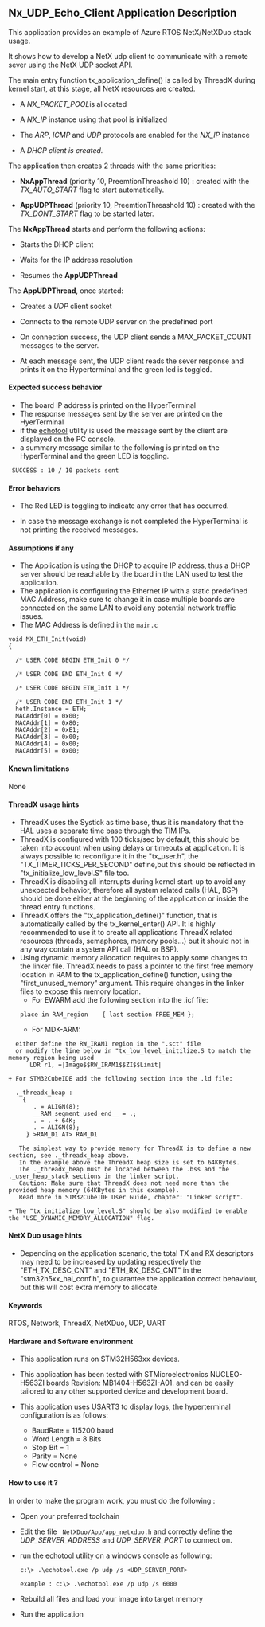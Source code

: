 ## <b>Nx_UDP_Echo_Client Application Description</b>

This application provides an example of Azure RTOS NetX/NetXDuo stack usage.

It shows how to develop a NetX udp client to communicate with a remote sever using the NetX UDP socket API.

The main entry function tx_application_define() is called by ThreadX during kernel start, at this stage, all NetX resources are created.

 + A <i>NX_PACKET_POOL</i>is allocated

 + A <i>NX_IP</i> instance using that pool is initialized

 + The <i>ARP</i>, <i>ICMP</i> and <i>UDP</i> protocols are enabled for the <i>NX_IP</i> instance

 + A <i>DHCP client is created.</i>

The application then creates 2 threads with the same priorities:

 + **NxAppThread** (priority 10, PreemtionThreashold 10) : created with the <i>TX_AUTO_START</i> flag to start automatically.

 + **AppUDPThread** (priority 10, PreemtionThreashold 10) : created with the <i>TX_DONT_START</i> flag to be started later.

The **NxAppThread** starts and perform the following actions:

  + Starts the DHCP client

  + Waits for the IP address resolution

  + Resumes the **AppUDPThread**

The **AppUDPThread**, once started:

  + Creates a <i>UDP</i> client socket

  + Connects to the remote UDP server on the predefined port

  + On connection success, the UDP client sends a MAX_PACKET_COUNT messages to the server.

  + At each message sent, the UDP client reads the sever response and prints it on the Hyperterminal and the green led is toggled.

#### <b>Expected success behavior</b>

 + The board IP address is printed on the HyperTerminal
 + The response messages sent by the server are printed on the HyerTerminal
 + if the [echotool](https://github.com/PavelBansky/EchoTool/releases/tag/v1.5.0.0) utility is used the message sent by the client are displayed on the PC console.
 + a summary message similar to the following is printed on the HyperTerminal and the green LED is toggling.
 ```
  SUCCESS : 10 / 10 packets sent
```

#### <b>Error behaviors</b>

+ The Red LED is toggling to indicate any error that has occurred.

+ In case the message exchange is not completed the HyperTerminal is not printing the received messages.

#### <b>Assumptions if any</b>

- The Application is using the DHCP to acquire IP address, thus a DHCP server should be reachable by the board in the LAN used to test the application.
- The application is configuring the Ethernet IP with a static predefined MAC Address, make sure to change it in case multiple boards are connected on the same LAN to avoid any potential network traffic issues.
- The MAC Address is defined in the `main.c`

```
void MX_ETH_Init(void)
{

  /* USER CODE BEGIN ETH_Init 0 */

  /* USER CODE END ETH_Init 0 */

  /* USER CODE BEGIN ETH_Init 1 */

  /* USER CODE END ETH_Init 1 */
  heth.Instance = ETH;
  MACAddr[0] = 0x00;
  MACAddr[1] = 0x80;
  MACAddr[2] = 0xE1;
  MACAddr[3] = 0x00;
  MACAddr[4] = 0x00;
  MACAddr[5] = 0x00;
```
#### <b>Known limitations</b>
None

#### <b>ThreadX usage hints</b>

 - ThreadX uses the Systick as time base, thus it is mandatory that the HAL uses a separate time base through the TIM IPs.
 - ThreadX is configured with 100 ticks/sec by default, this should be taken into account when using delays or timeouts at application. It is always possible to reconfigure it in the "tx_user.h", the "TX_TIMER_TICKS_PER_SECOND" define,but this should be reflected in "tx_initialize_low_level.S" file too.
 - ThreadX is disabling all interrupts during kernel start-up to avoid any unexpected behavior, therefore all system related calls (HAL, BSP) should be done either at the beginning of the application or inside the thread entry functions.
 - ThreadX offers the "tx_application_define()" function, that is automatically called by the tx_kernel_enter() API.
   It is highly recommended to use it to create all applications ThreadX related resources (threads, semaphores, memory pools...)  but it should not in any way contain a system API call (HAL or BSP).
 - Using dynamic memory allocation requires to apply some changes to the linker file.
   ThreadX needs to pass a pointer to the first free memory location in RAM to the tx_application_define() function,
   using the "first_unused_memory" argument.
   This require changes in the linker files to expose this memory location.
    + For EWARM add the following section into the .icf file:
     ```
   place in RAM_region    { last section FREE_MEM };
   ```
    + For MDK-ARM:
  ```
    either define the RW_IRAM1 region in the ".sct" file
    or modify the line below in "tx_low_level_initilize.S to match the memory region being used
        LDR r1, =|Image$$RW_IRAM1$$ZI$$Limit|
  ```
    + For STM32CubeIDE add the following section into the .ld file:
  ``` 
    ._threadx_heap :
      {
         . = ALIGN(8);
         __RAM_segment_used_end__ = .;
         . = . + 64K;
         . = ALIGN(8);
       } >RAM_D1 AT> RAM_D1
  ``` 
  
       The simplest way to provide memory for ThreadX is to define a new section, see ._threadx_heap above.
       In the example above the ThreadX heap size is set to 64KBytes.
       The ._threadx_heap must be located between the .bss and the ._user_heap_stack sections in the linker script.  
       Caution: Make sure that ThreadX does not need more than the provided heap memory (64KBytes in this example).  
       Read more in STM32CubeIDE User Guide, chapter: "Linker script".
    
    + The "tx_initialize_low_level.S" should be also modified to enable the "USE_DYNAMIC_MEMORY_ALLOCATION" flag.
         
#### <b>NetX Duo usage hints</b>

- Depending on the application scenario, the total TX and RX descriptors may need to be increased by updating respectively  the "ETH_TX_DESC_CNT" and "ETH_RX_DESC_CNT" in the "stm32h5xx_hal_conf.h", to guarantee the application correct behaviour, but this will cost extra memory to allocate.

#### <b>Keywords</b>

RTOS, Network, ThreadX, NetXDuo, UDP, UART

#### <b>Hardware and Software environment</b>

 - This application runs on STM32H563xx devices.
 - This application has been tested with STMicroelectronics NUCLEO-H563ZI boards Revision: MB1404-H563ZI-A01.
    and can be easily tailored to any other supported device and development board.

 - This application uses USART3 to display logs, the hyperterminal configuration is as follows:

      - BaudRate = 115200 baud
      - Word Length = 8 Bits
      - Stop Bit = 1
      - Parity = None
      - Flow control = None

#### <b>How to use it ?</b>

In order to make the program work, you must do the following :

 - Open your preferred toolchain
 - Edit the file <code> NetXDuo/App/app_netxduo.h</code> and correctly define the <i>UDP_SERVER_ADDRESS</i> and <i>UDP_SERVER_PORT</i> to connect on.
 - run the [echotool](https://github.com/PavelBansky/EchoTool/releases/tag/v1.5.0.0) utility    on a windows console as following:

       c:\> .\echotool.exe /p udp /s <UDP_SERVER_PORT> 

       example : c:\> .\echotool.exe /p udp /s 6000 

 - Rebuild all files and load your image into target memory
 - Run the application
